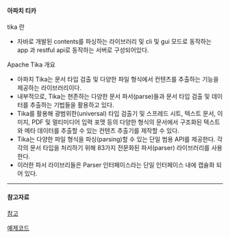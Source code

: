 #### 아파치 티카

tika 란
- 자바로 개발된 contents를 파싱하는 라이브러리 및  cli 및 gui 모드로 동작하는 app 과 restful api로 동작하는 서버로 구성되어있다.

Apache Tika 개요

- 아파치 Tika는 문서 타입 검출 및 다양한 파일 형식에서 컨텐츠를 추출하는 기능을 제공하는 라이브러리이다.
- 내부적으로, Tika는 현존하는 다양한 문서 파서(parse)들과 문서 타입 검출 및 데이터를 추출하는 기법들을 활용하고 있다.
- Tika를 활용해 광범위한(universal) 타입 검출기 및 스프레드 시트, 텍스트 문서, 이미지, PDF 및 멀티미디어 입력 포맷 등의 다양한 형식의 문서에서 구조화된 텍스트와 메타 데이터를 추출할 수 있는 컨텐츠 추출기를 제작할 수 있다.
- Tika는 다양한 파일 형식을 파싱(parsing)할 수 있는 단일 범용 API를 제공한다. 각각의 문서 타입을 처리하기 위해 83가지 전문화된 파서(parser) 라이브러리를 사용한다.
- 이러한 파서 라이브리들은 Parser 인터페이스라는 단일 인터페이스 내에 캡슐화 되어 있다.



---
#### 참고자료

[참고](https://sunnykwak.tistory.com/90)

[예제코드](./tika_sample.py)
